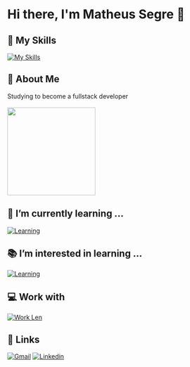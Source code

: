 # Hi there, I'm Matheus Segre 👋

## 🚀 My Skills
[![My Skills](https://skillicons.dev/icons?i=cs,html,css,js,git,github,figma)](https://skillicons.dev)

## 📝 About Me
Studying to become a fullstack developer<br/><br/>
<a href="https://github.com/matheussegre/convoychat">
  <img height=200 align="center" src="https://github-readme-stats.vercel.app/api/top-langs?username=matheussegre&layout=compact&langs_count=8&card_width=320&theme=radical" />
</a>

## 🌱 I’m currently learning ...
[![Learning](https://skillicons.dev/icons?i=nodejs)](https://skillicons.dev)

## 📚 I’m interested in learning ...
[![Learning](https://skillicons.dev/icons?i=java,py,react,ts)](https://skillicons.dev)

## 💻 Work with
[![Work Len](https://skillicons.dev/icons?i=cs)](https://skillicons.dev)

## 🔗 Links
[![Gmail](https://img.shields.io/badge/Gmail-D14836?style=for-the-badge&logo=gmail&logoColor=white)](mailto:matheussegre.soares@gmail.com)
[![Linkedin](https://img.shields.io/badge/LinkedIn-0077B5?style=for-the-badge&logo=linkedin&logoColor=white)](https://www.linkedin.com/in/matheus-segre/)


